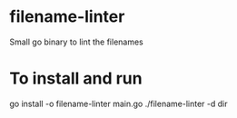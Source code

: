 # filename-linter
Small go binary to lint the filenames

# To install and run
go install -o filename-linter main.go
./filename-linter -d dir
